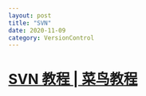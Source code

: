 ```yaml
---
layout: post
title: "SVN"
date: 2020-11-09
category: VersionControl
---
```


# [SVN 教程 | 菜鸟教程](https://www.runoob.com/svn/svn-tutorial.html)
